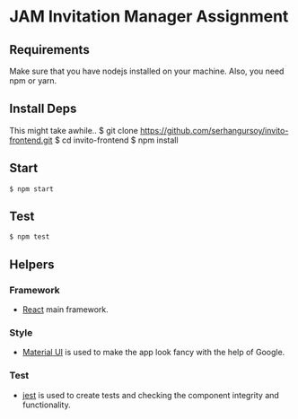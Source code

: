 # JAM Invitation Manager Assignment

## Requirements

Make sure that you have nodejs installed on your machine. Also, you need npm or yarn.

## Install Deps
This might take awhile..
    $ git clone https://github.com/serhangursoy/invito-frontend.git
    $ cd invito-frontend
    $ npm install

## Start

    $ npm start

## Test

    $ npm test


## Helpers

### Framework

- [React](https://reactjs.org/) main framework.

### Style

- [Material UI](https://material-ui.com/) is used to make the app look fancy with the help of Google.

### Test

- [jest](https://jestjs.io/) is used to create tests and checking the component integrity and functionality.
